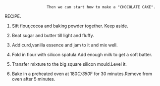                        Then we can start how to make a "CHOCOLATE CAKE".

RECIPE.

1. Sift flour,cocoa and baking powder together.
   Keep aside.

2. Beat sugar and butter till light and 
   fluffy.

3. Add curd,vanilla essence and jam to it 
   and mix well.

4. Fold in flour with silicon spatula.Add
   enough milk to get a soft batter.

5. Transfer mixture to the big square silicon
   mould.Level it.

6. Bake in a preheated oven at 180*C/350*F
   for 30 minutes.Remove from oven after 
   5 minutes.           